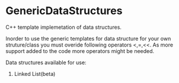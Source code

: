 # GenericDataStructures
C++ template implemetation of data structures.

Inorder to use the generic templates for data structure for your own struture/class you must overide following operators <,=,<<.
As more support added to the code more operators might be needed.

Data structures available for use:
1. Linked List(beta)
